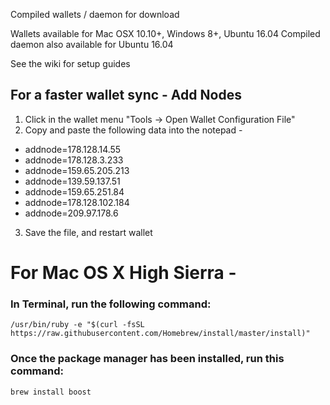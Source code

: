 Compiled wallets / daemon for download

Wallets available for Mac OSX 10.10+, Windows 8+, Ubuntu 16.04
Compiled daemon also available for Ubuntu 16.04

See the wiki for setup guides

## For a faster wallet sync - Add Nodes

1.  Click in the wallet menu "Tools -> Open Wallet Configuration File"
2.  Copy and paste the following data into the notepad -

* addnode=178.128.14.55
* addnode=178.128.3.233
* addnode=159.65.205.213
* addnode=139.59.137.51
* addnode=159.65.251.84
* addnode=178.128.102.184
* addnode=209.97.178.6

3.  Save the file, and restart wallet

# For Mac OS X High Sierra -

### In Terminal, run the following command:

`/usr/bin/ruby -e "$(curl -fsSL https://raw.githubusercontent.com/Homebrew/install/master/install)"`

### Once the package manager has been installed, run this command: 

`brew install boost`
